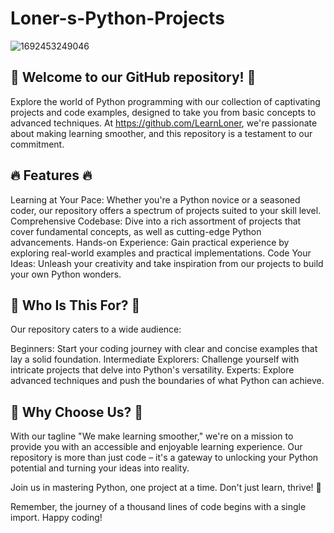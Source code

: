 # Loner-s-Python-Projects
![1692453249046](https://github.com/LearnLoner/Loner-s-Python-Projects/assets/137020156/acdd5887-54ed-4745-810f-b9baef60b576)

## 🚀 Welcome to our GitHub repository! 🐍

Explore the world of Python programming with our collection of captivating projects and code examples, designed to take you from basic concepts to advanced techniques. At https://github.com/LearnLoner, we're passionate about making learning smoother, and this repository is a testament to our commitment.

## 🔥 Features 🔥

Learning at Your Pace: Whether you're a Python novice or a seasoned coder, our repository offers a spectrum of projects suited to your skill level.
Comprehensive Codebase: Dive into a rich assortment of projects that cover fundamental concepts, as well as cutting-edge Python advancements.
Hands-on Experience: Gain practical experience by exploring real-world examples and practical implementations.
Code Your Ideas: Unleash your creativity and take inspiration from our projects to build your own Python wonders.
## 🎯 Who Is This For? 🎯
Our repository caters to a wide audience:

Beginners: Start your coding journey with clear and concise examples that lay a solid foundation.
Intermediate Explorers: Challenge yourself with intricate projects that delve into Python's versatility.
Experts: Explore advanced techniques and push the boundaries of what Python can achieve.
## 🌟 Why Choose Us? 🌟
With our tagline "We make learning smoother," we're on a mission to provide you with an accessible and enjoyable learning experience. Our repository is more than just code – it's a gateway to unlocking your Python potential and turning your ideas into reality.

Join us in mastering Python, one project at a time. Don't just learn, thrive! 🚀

Remember, the journey of a thousand lines of code begins with a single import. Happy coding!
